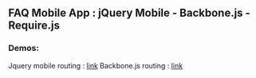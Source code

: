 ## FAQ Mobile App : jQuery Mobile - Backbone.js - Require.js

### Demos:

Jquery mobile routing : [link](http://tdurand.github.com/faq-app-client-mobile-comparison/jquery-mobile-router/)
Backbone.js routing : [link](http://tdurand.github.com/faq-app-client-mobile-comparison/backbone-routing/)